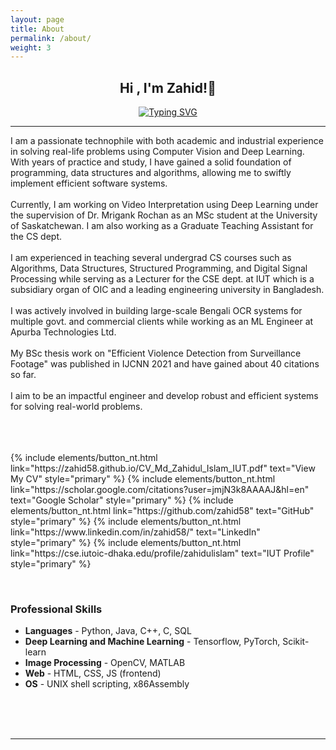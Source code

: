 ```yaml
---
layout: page
title: About
permalink: /about/
weight: 3
---
```


<div align="center">
<h2>Hi , I'm <b>Zahid!</b>👋</h2>
</div>
<p align="center">
<a href="https://git.io/typing-svg"><img src="https://readme-typing-svg.herokuapp.com?font=Fira+Code&duration=5067&pause=1000&random=false&width=435&lines=Graduate+Student%2C+Specializing+%2C+in+AI" alt="Typing SVG" /></a>
</p>
<hr/>
<h7 align="left">
I am a passionate technophile with both academic and industrial experience in solving real-life problems using Computer Vision and Deep Learning. With years of practice and study, I have gained a solid foundation of programming, data structures and algorithms, allowing me to swiftly implement efficient software systems. 
<br/><br/>
Currently, I am working on Video Interpretation using Deep Learning under the supervision of Dr. Mrigank Rochan as an MSc student at the University of Saskatchewan. I am also working as a Graduate Teaching Assistant for the CS dept.
<br/><br/>
I am experienced in teaching several undergrad CS courses such as Algorithms, Data Structures, Structured Programming, and Digital Signal Processing while serving as a Lecturer for the CSE dept. at IUT which is a subsidiary organ of OIC and a leading engineering university in Bangladesh. 
<br/><br/>
I was actively involved in building large-scale Bengali OCR systems for multiple govt. and commercial clients while working as an ML Engineer at Apurba Technologies Ltd.
<br/><br/>
My BSc thesis work on "Efficient Violence Detection from Surveillance Footage" was published in IJCNN 2021 and have gained about 40 citations so far.
<br/><br/>
I aim to be an impactful engineer and develop robust and efficient systems for solving real-world problems.
<br/><br/>
<br/>
</h7>
<br/>
<p class="text-center"> 
{% include elements/button_nt.html link="https://zahid58.github.io/CV_Md_Zahidul_Islam_IUT.pdf" text="View My CV" style="primary" %}
{% include elements/button_nt.html link="https://scholar.google.com/citations?user=jmjN3k8AAAAJ&hl=en" text="Google Scholar" style="primary" %}
{% include elements/button_nt.html link="https://github.com/zahid58" text="GitHub" style="primary" %}
{% include elements/button_nt.html link="https://www.linkedin.com/in/zahid58/" text="LinkedIn" style="primary" %}
{% include elements/button_nt.html link="https://cse.iutoic-dhaka.edu/profile/zahidulislam" text="IUT Profile" style="primary" %}
</p>
<br/>
<h3 align="left"><b>Professional Skills</b></h3>
<ul>
  <li><b>Languages</b> - Python, Java, C++, C, SQL</li>
  <li><b>Deep Learning and Machine Learning</b> - Tensorflow, PyTorch, Scikit-learn</li>
  <li><b>Image Processing</b> - OpenCV, MATLAB</li>
  <li><b>Web</b> - HTML, CSS, JS (frontend)</li>
  <li><b>OS</b> - UNIX shell scripting, x86Assembly</li>
</ul>

<br/>

<!-- <p class="text-center"> {% include elements/button_nt.html link="https://zahid58.github.io/CV_Md_Zahidul_Islam_IUT.pdf" text="View CV" style="primary" %} </p> -->

<br/>
<br/>

<hr/>



<!-- <p align="center">
  <a href="https://zahid58.github.io/"><img src="https://img.icons8.com/bubbles/50/000000/web.png" alt="Website"/></a>
	<a href="mailto:zahidulislam@iut-dhaka.edu"><img src="https://img.icons8.com/bubbles/50/000000/gmail.png" alt="Gmail"/></a>
	<a href="https://github.com/zahid58"><img src="https://img.icons8.com/bubbles/50/000000/github.png" alt="GitHub"/></a>
	<a href="https://linkedin.com/in/zahid58"><img src="https://img.icons8.com/bubbles/50/000000/linkedin.png" alt="LinkedIn"/></a>
	<a href="https://www.facebook.com/Zahid1558"><img src="https://img.icons8.com/bubbles/50/000000/facebook-new.png" alt="Facebook"/></a>	
</p>
 -->


<!-- 	<a href="https://www.instagram.com/zahid__58/"><img src="https://img.icons8.com/bubbles/50/000000/instagram.png" alt="Instagram"/></a>
	<a href="https://www.youtube.com/channel/UC7V1Gm8V0kRLp_EHB8aDj2A"><img src="https://img.icons8.com/bubbles/50/000000/youtube.png" alt="Youtube"/></a> -->



<!-- <p align="left"> 
  &emsp; 
  <a href="https://www.cprogramming.com/" target="_blank"> 
    <img alt="C" src="https://img.shields.io/badge/C%20-%232370ED.svg?logo=c&logoColor=white">
  </a> 
  &emsp;
  <a href="https://www.w3schools.com/cpp/" target="_blank"> 
    <img alt="C++" src="https://img.shields.io/badge/C++%20-%2300599C.svg?logo=c%2B%2B&logoColor=white">
  </a> 
  &emsp;
  <a href="https://developer.mozilla.org/en-US/docs/Web/JavaScript" target="_blank"> 
     <img alt="JavaScript" src="https://img.shields.io/badge/JavaScript%20-%23F7DF1E.svg?logo=javascript&logoColor=black">
   </a>
  &emsp;
  <a href="https://www.java.com" target="_blank"> 
    <img alt="Java" src="https://img.shields.io/badge/Java-%23007396.svg?logo=java&logoColor=white">
  </a>
  &emsp;
   <a href="https://www.python.org" target="_blank">
    <img alt="Python" src="https://img.shields.io/badge/Python%20-%2314354C.svg?logo=python&logoColor=white">
  </a>
  &emsp;
  <a href="https://www.php.net/">
    <img alt="PHP" src="https://img.shields.io/badge/PHP-%23777BB4.svg?logo=php&logoColor=white"/>
  </a>
</p>

### 👉 Software & Tools -->


<!-- <p>
  &emsp;
    <a href="#"><img alt="Adobe" src="https://img.shields.io/badge/Adobe%20-%23FF0000.svg?logo=adobe&logoColor=white"></a>
  &emsp;
    <a href="#"><img alt="Colab" src="https://img.shields.io/badge/Colab-00b56a.svg?logo=google-colab&logoColor=white"></a>
  &emsp;
    <a href="#"><img alt="Codepen" src="https://img.shields.io/badge/Codepen-000000.svg?logo=codepen&logoColor=white"></a>
  &emsp;
    <a href="#"><img alt="Git" src="https://img.shields.io/badge/Git%20-%23F05033.svg?logo=git&logoColor=white"></a>
  &emsp;
    <a href="#"><img alt="Linux" src="https://img.shields.io/badge/Linux-FCC624?style=flat&logo=linux&logoColor=black"></a>
  &emsp;
    <a href="#"><img alt="Google Sheets" src="https://img.shields.io/badge/Google%20Sheets%20-%2334A853.svg?logo=google%20sheets&logoColor=white"></a>
</p> -->
